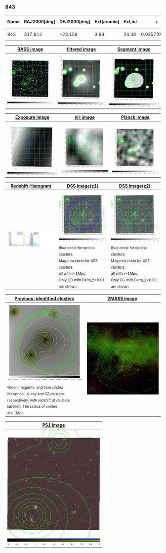 <div STYLE="page-break-after: always;"></div>

### 843

|Name|RAJ2000[deg]|DEJ2000[deg] |Ext[arcmin]| Ext,ml | z | z_src| C|GC(XSZ,Delta_z<0.01)| GC(OPT,Delta_z<0.01)|GC| R_sig[arcmin] | R500[arcmin] | R500[Mpc]| CRsig[c/s] | CR500[c/s] |L500[1E44 erg/s]|F500[1E-12 erg/s/cm^2]| M500[1E14 Msun]|Tx[keV]|Cnt_sig|Beta|Rc[arcmin]|Comment|Alias|
|---|---|---|---|---|---|------|---|--------|---------|----------|---|---|---|---|---|---|---|---|---|---|---|---|---|---|
|843| 317.912| -23.159| 3.99| 26.48| 0.0357(0.005)| z1, z_xsz| B| MCXC| N| MCXC, N, W| 32.106| 15.201| 0.647| 0.328(0.069)| 0.302(0.064)| 0.151(0.033)| 5.104(1.104)| 0.80(0.09)| 1.88(0.13)| 88.5| 0.533(-0.024+0.051)| 4.583(-0.669+1.132)| -| k476|

|[RASS image](../image/843/843_img.pdf)|[filtered image](../image/843/843_fil.pdf)|[Segment image](../image/843/843_seg.pdf)|
|-------------------|--------------------|-------------------|
| <img src="../image/843/843_img.png" width="300">  | <img src="../image/843/843_fil.png" width="300">   | <img src="../image/843/843_seg.png" width="300">  |

|[Exposure image](../image/843/843_mex.pdf)| [nH image](../image/843/843_nh.pdf)| [Planck image](../image/843/843_p.pdf)|
|-------------------|--------------------|-------------------|
|<img src="../image/843/843_mex.png" width="300">   | <img src="../image/843/843_nh.png" width="300">    | <img src="../image/843/843_p.png" width="300"> |

|[Redshift Histogram](../image/843/843_zg.pdf) | [DSS image(z1)](../image/843/843_dss_z1.pdf)      |  [DSS image(z2)](../image/843/843_dss_z2.pdf)    |
|-------------------|--------------------|-------------------|
|<img src="../image/843/843_zg.png" width="300"> |<img src="../image/843/843_dss_z1.png" width="300"> <sub><br>Blue circle for optical clusters; <br>Magenta circle for XSZ clusters; <br>all with r=1Mpc; <br>Only GC with Delta_z<0.01 are shown. </sub>| <img src="../image/843/843_dss_z2.png" width="300"><sub><br>Blue circle for optical clusters; <br>Magenta circle for XSZ clusters; <br>all with r=1Mpc; <br>Only GC with Delta_z<0.01 are shown. </sub> |

|[Previous-identified clusters](../image/843/843_gc.pdf) | [2MASS image](../image/843/843_2mass.pdf)      |
|-------------------|-------------------|
|<img src=../image/843/843_gc.png width="300"> <br><sub>Green, magenta, and blue circles <br>for optical, X-ray and SZ clusters <br>respectively, with redshift of clusters <br>labelled. The radius of circles <br>are 1Mpc.</sub>|<img src="../image/843/843_2mass.png" width="300">  |

|[PS1 image](../image/843/843_ps1.pdf)            |
|-------------------|
| <img src="../image/843/843_ps1.png" width="300">  |
